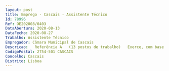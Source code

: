 ```yaml
--- 
layout: post
title: Emprego - Cascais - Assistente Técnico
Id: 78996
Ref: OE202008/0403
DataAbertura: 2020-08-13
DataFecho: 2020-08-27
Trabalho: Assistente Técnico
Empregador: Câmara Municipal de Cascais
Descricao:   Referência A   (13 postos de trabalho)   Exerce, com base em diretivas bem definidas e instruções gerais, funções de natureza executiva e de aplicação de métodos e processos, nas áreas das respetivas unidades orgânicas, requerendo conhecimentos técnicos, teóricos e práticos obtidos através de curso do ensino secundário ou equivalente, incumbindo lhe genericamente a realização das seguintes tarefas DIAC  Atendimento telefónico de todo o universo municipal, registo e resposta a emails, atendimento ao público, receção e registo de requerimentos, elaboração de ofícios, cobrança de taxas e esclarecimento de dúvidas aos requerentes DGRH  Executar tarefas relacionadas com o processamento de remunerações, controlo de assiduidade, tratamento e atualização de dados cadastrais, avaliação de desempenho, formação e recrutamento de pessoal DAPG  Executa tarefas relacionadas com a gestão do expediente, do arquivo, de secretariado, de contabilidade, de recursos humanos, de aprovisionamento, de economato e de atendimento ao cliente DMPC  Desempenhar funções de receção, acompanhamento de visitas guiadas, acompanhamento de inaugurações de eventos, montagem e desmontagem de exposições, venda de bilhetes, apoio à loja e aos auditórios.  Referência B   (4 postos de trabalho)   Exerce funções de natureza executiva, de aplicação de métodos e processos, com base em diretivas bem definidas e instruções gerais, de grau médio de complexidade, no âmbito da fiscalização e monitorização do serviço público de transporte rodoviário de passageiros (DFMT), incumbindo lhe genericamente   Obter todas as informações de interesse para o serviço, através de observação direta no local e ou indireta   Elaborar informações sobre situações de facto com vista à instrução de processos nas áreas da sua atuação específica   Informar os serviços de factos anómalos    Informar os processos que lhe são distribuídos   Elaborar relatórios da atividade na sua área funcional    Verificar do fundamento e elaborar informações sobre reclamações de munícipes    Verificar e informar sobre o conforto, comodidade e segurança a bordo dos veículos de transporte rodoviário de passageiros, designadamente no que respeita à limpeza, climatização, estado de conservação da viatura, lotação, condução, princípios éticos do condutor    Participar em ações de sensibilização, tendo em vista a transferência modal do transporte individual para outros modos, e na realização de inquéritos à mobilidade    Verificar e informar sobre as entradas por paragem e por bilhética, saídas por paragem, do cumprimento do horário no início e fim de percurso e por paragem    Verificar as condições das paragens, abrigos e interfaces no que respeita, designadamente, às acessibilidades, segurança, conforto, informação ao público sobre horários, mapa de rede, publicidade institucional e marketing.
CodigoPostal: 2754-501 CASCAIS
Concelho: Cascais
Distrito: Lisboa
--- 
```


